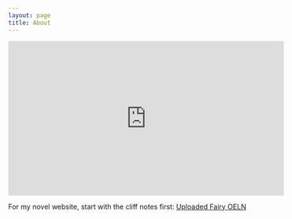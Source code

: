 ```yaml
---
layout: page
title: About
---
```

<iframe title="Anna Marie Boeglin" width="560" height="315" src="https://video.ploud.jp/videos/embed/4ee909f7-c329-4439-977b-db4128a44893" frameborder="0" allowfullscreen="" sandbox="allow-same-origin allow-scripts allow-popups"></iframe>

For my novel website, start with the cliff notes first: [Uploaded Fairy OELN](https://lwflouisa.github.io/UploadedFairyOELN/cliffnotes.html)
